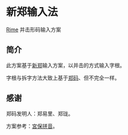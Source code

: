 # 新郑输入法

[Rime](https://rime.im/) 并击形码输入方案

## 简介

此方案基于[新郑](https://github.com/chenlin014/xingzheng)输入方案，以并击的方式输入字根。

字根与拆字方法大致上基于[郑码](https://zh.wikipedia.org/wiki/%E9%83%91%E7%A0%81)、但不完全一样。

## 感谢

郑码发明人：郑易里、郑珑。

方案参考：[宮保拼音](https://github.com/rime/rime-combo-pinyin)。
